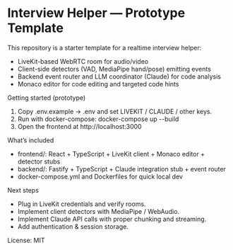 # Interview Helper — Prototype Template

This repository is a starter template for a realtime interview helper:
- LiveKit-based WebRTC room for audio/video
- Client-side detectors (VAD, MediaPipe hand/pose) emitting events
- Backend event router and LLM coordinator (Claude) for code analysis
- Monaco editor for code editing and targeted code hints

Getting started (prototype)
1. Copy .env.example -> .env and set LIVEKIT / CLAUDE / other keys.
2. Run with docker-compose:
   docker-compose up --build
3. Open the frontend at http://localhost:3000

What’s included
- frontend/: React + TypeScript + LiveKit client + Monaco editor + detector stubs
- backend/: Fastify + TypeScript + Claude integration stub + event router
- docker-compose.yml and Dockerfiles for quick local dev

Next steps
- Plug in LiveKit credentials and verify rooms.
- Implement client detectors with MediaPipe / WebAudio.
- Implement Claude API calls with proper chunking and streaming.
- Add authentication & session storage.

License: MIT
